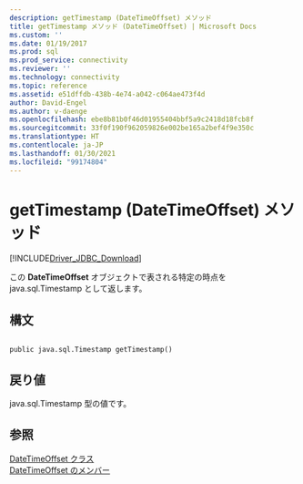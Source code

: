 ```yaml
---
description: getTimestamp (DateTimeOffset) メソッド
title: getTimestamp メソッド (DateTimeOffset) | Microsoft Docs
ms.custom: ''
ms.date: 01/19/2017
ms.prod: sql
ms.prod_service: connectivity
ms.reviewer: ''
ms.technology: connectivity
ms.topic: reference
ms.assetid: e51dffdb-438b-4e74-a042-c064ae473f4d
author: David-Engel
ms.author: v-daenge
ms.openlocfilehash: ebe8b81b0f46d01955404bbf5a9c2418d18fcb8f
ms.sourcegitcommit: 33f0f190f962059826e002be165a2bef4f9e350c
ms.translationtype: HT
ms.contentlocale: ja-JP
ms.lasthandoff: 01/30/2021
ms.locfileid: "99174804"
---
```

# <a name="gettimestamp-method-datetimeoffset"></a>getTimestamp (DateTimeOffset) メソッド
[!INCLUDE[Driver_JDBC_Download](../../../includes/driver_jdbc_download.md)]

  この **DateTimeOffset** オブジェクトで表される特定の時点を java.sql.Timestamp として返します。  
  
## <a name="syntax"></a>構文  
  
```  
  
public java.sql.Timestamp getTimestamp()  
```  
  
## <a name="return-value"></a>戻り値  
 java.sql.Timestamp 型の値です。  
  
## <a name="see-also"></a>参照  
 [DateTimeOffset クラス](../../../connect/jdbc/reference/datetimeoffset-class.md)   
 [DateTimeOffset のメンバー](../../../connect/jdbc/reference/datetimeoffset-members.md)  
  
  
